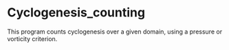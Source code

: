 # Cyclogenesis_counting
This program counts cyclogenesis over a given domain, using a pressure or vorticity criterion.
